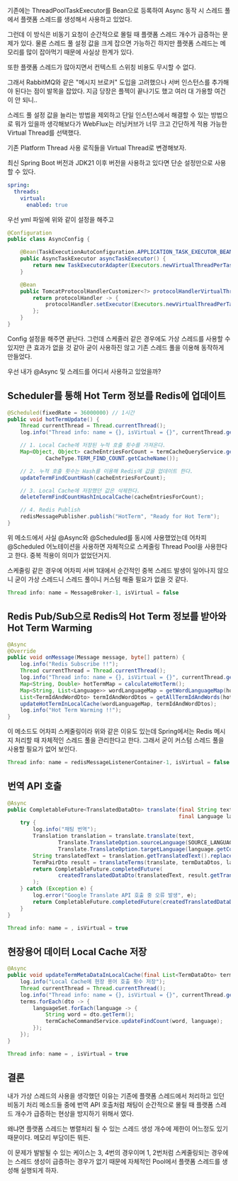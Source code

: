 기존에는 ThreadPoolTaskExecutor를 Bean으로 등록하여 Async 동작 시 스레드 풀에서 플랫폼 스레드를 생성해서 사용하고 있었다.

그런데 이 방식은 비동기 요청이 순간적으로 몰릴 때 플랫폼 스레드 개수가 급증하는 문제가 있다. 물론 스레드 풀 설정 값을 크게 잡으면 가능하긴 하지만 플랫폼 스레드는 메모리를 많이 잡아먹기 때문에 사실상 한계가 있다.

또한 플랫폼 스레드가 많아지면서 컨텍스트 스위칭 비용도 무시할 수 없다.

그래서 RabbitMQ와 같은 "메시지 브로커" 도입을 고려했으나 서버 인스턴스를 추가해야 된다는 점이 발목을 잡았다. 지금 당장은 플젝이 끝나기도 했고 여러 대 가용할 여건이 안 되니..

스레드 풀 설정 값을 늘리는 방법을 제외하고 단일 인스턴스에서 해결할 수 있는 방법으로 뭐가 있을까 생각해보다가 WebFlux는 러닝커브가 너무 크고 간단하게 적용 가능한 Virtual Thread를 선택했다.

기존 Platform Thread 사용 로직들을 Virtual Thread로 변경해보자.

최신 Spring Boot 버전과 JDK21 이후 버전을 사용하고 있다면 단순 설정만으로 사용할 수 있다.

```yaml
spring:
  threads:
    virtual:
      enabled: true
```

우선 yml 파일에 위와 같이 설정을 해주고

```java
@Configuration
public class AsyncConfig {

    @Bean(TaskExecutionAutoConfiguration.APPLICATION_TASK_EXECUTOR_BEAN_NAME)
    public AsyncTaskExecutor asyncTaskExecutor() {
        return new TaskExecutorAdapter(Executors.newVirtualThreadPerTaskExecutor());
    }

    @Bean
    public TomcatProtocolHandlerCustomizer<?> protocolHandlerVirtualThreadExecutorCustomizer() {
        return protocolHandler -> {
            protocolHandler.setExecutor(Executors.newVirtualThreadPerTaskExecutor());
        };
    }
}

```

Config 설정을 해주면 끝난다. 그런데 스케줄러 같은 경우에도 가상 스레드를 사용할 수 있지만 큰 효과가 없을 것 같아 굳이 사용하진 않고 기존 스레드 풀을 이용해 동작하게 만들었다.

우선 내가 @Async 및 스레드를 어디서 사용하고 있었을까?

## Scheduler를 통해 Hot Term 정보를 Redis에 업데이트

```java
@Scheduled(fixedRate = 36000000) // 1시간
public void hotTermUpdate() {
    Thread currentThread = Thread.currentThread();
    log.info("Thread info: name = {}, isVirtual = {}", currentThread.getName(), currentThread.isVirtual());

    // 1. Local Cache에 저장된 누적 호출 횟수를 가져온다.
    Map<Object, Object> cacheEntriesForCount = termCacheQueryService.getAllKeyAndValueInCache(
            CacheType.TERM_FIND_COUNT.getCacheName());

    // 2. 누적 호출 횟수는 Hash를 이용해 Redis에 값을 업데이트 한다.
    updateTermFindCountHash(cacheEntriesForCount);

    // 3. Local Cache에 저장했던 값은 삭제한다.
    deleteTermFindCountHashInLocalCache(cacheEntriesForCount);

    // 4. Redis Publish
    redisMessagePublisher.publish("HotTerm", "Ready for Hot Term");
}
```

위 메소드에서 사실 @Async와 @Scheduled를 동시에 사용했었는데 어차피 @Scheduled 어노테이션을 사용하면 자체적으로 스케줄링 Thread Pool을 사용한다고 한다. 중복 적용이 의미가 없었던거지.

스케줄링 같은 경우에 어차피 서버 1대에서 순간적인 중복 스레드 발생이 일어나지 않으니 굳이 가상 스레드니 스레드 풀이니 커스텀 해줄 필요가 없을 것 같다.

```java
Thread info: name = MessageBroker-1, isVirtual = false
```

## Redis Pub/Sub으로 Redis의 Hot Term 정보를 받아와 Hot Term Warming

```java
@Async
@Override
public void onMessage(Message message, byte[] pattern) {
    log.info("Redis Subscribe !!");
    Thread currentThread = Thread.currentThread();
    log.info("Thread info: name = {}, isVirtual = {}", currentThread.getName(), currentThread.isVirtual());
    Map<String, Double> hotTermMap = calculateHotTerm();
    Map<String, List<Language>> wordLanguageMap = getWordLanguageMap(hotTermMap);
    List<TermIdAndWordDto> termIdAndWordDtos = getAllTermIdAndWords(hotTermMap);
    updateHotTermInLocalCache(wordLanguageMap, termIdAndWordDtos);
    log.info("Hot Term Warming !!");
}
```

이 메소드도 어차피 스케줄링이라 위와 같은 이유도 있는데 Spring에서는 Redis 메시지 처리할 때 자체적인 스레드 풀을 관리한다고 한다. 그래서 굳이 커스텀 스레드 풀을 사용할 필요가 없어 보인다.

```java
Thread info: name = redisMessageListenerContainer-1, isVirtual = false
```

## 번역 API 호출

```java
@Async
public CompletableFuture<TranslatedDataDto> translate(final String text, final List<TermDataDto> termDataDtos,
                                                      final Language language) {
    try {
        log.info("채팅 번역");
        Translation translation = translate.translate(text,
                Translate.TranslateOption.sourceLanguage(SOURCE_LANGUAGE_CODE),
                Translate.TranslateOption.targetLanguage(language.getCode()));
        String translatedText = translation.getTranslatedText().replaceAll("&#39;", "'");
        TermPairDto result = translateTerms(translate, termDataDtos, language);
        return CompletableFuture.completedFuture(
                createdTranslatedDataDto(translatedText, result.getTranslatedTerms(), result.getTtSet())
        );
    } catch (Exception e) {
        log.error("Google Translate API 호출 중 오류 발생", e);
        return CompletableFuture.completedFuture(createdTranslatedDataDto("번역 실패", Map.of(), Set.of()));
    }
}
```

```java
Thread info: name = , isVirtual = true
```

## 현장용어 데이터 Local Cache 저장

```java
@Async
public void updateTermMetaDataInLocalCache(final List<TermDataDto> terms, final Set<Language> languageSet) {
    log.info("Local Cache에 현장 용어 호출 횟수 저장");
    Thread currentThread = Thread.currentThread();
    log.info("Thread info: name = {}, isVirtual = {}", currentThread.getName(), currentThread.isVirtual());
    terms.forEach(dto -> {
        languageSet.forEach(language -> {
            String word = dto.getTerm();
            termCacheCommandService.updateFindCount(word, language);
        });
    });
}
```

```java
Thread info: name = , isVirtual = true
```

## 결론

내가 가상 스레드의 사용을 생각했던 이유는 기존에 플랫폼 스레드에서 처리하고 있던 비동기 처리 메소드들 중에 번역 API 호출처럼 채팅이 순간적으로 몰릴 때 플랫폼 스레드 개수가 급증하는 현상을 방지하기 위해서 였다.

왜냐면 플랫폼 스레드는 병렬처리 될 수 있는 스레드 생성 개수에 제한이 어느정도 있기 때문이다. 메모리 부담이든 뭐든.

이 문제가 발발될 수 있는 케이스는 3, 4번의 경우이며 1, 2번처럼 스케줄링되는 경우에는 스레드 생성이 급증하는 경우가 없기 때문에 자체적인 Pool에서 플랫폼 스레드를 생성해 실행되게 하자.
